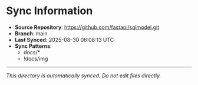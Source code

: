 # Sync Information

- **Source Repository**: https://github.com/fastapi/sqlmodel.git
- **Branch**: main
- **Last Synced**: 2025-08-30 06:08:13 UTC
- **Sync Patterns**:
  - docs/*
  - !docs/img

---
*This directory is automatically synced. Do not edit files directly.*
